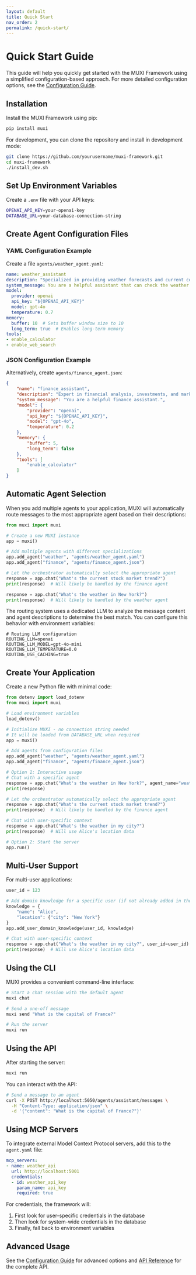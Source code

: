 ```yaml
---
layout: default
title: Quick Start
nav_order: 2
permalink: /quick-start/
---
```


# Quick Start Guide

This guide will help you quickly get started with the MUXI Framework using a simplified configuration-based approach. For more detailed configuration options, see the [Configuration Guide](/configuration-guide/).

## Installation

Install the MUXI Framework using pip:

```bash
pip install muxi
```

For development, you can clone the repository and install in development mode:

```bash
git clone https://github.com/yourusername/muxi-framework.git
cd muxi-framework
./install_dev.sh
```

## Set Up Environment Variables

Create a `.env` file with your API keys:

```bash
OPENAI_API_KEY=your-openai-key
DATABASE_URL=your-database-connection-string
```

## Create Agent Configuration Files

### YAML Configuration Example

Create a file `agents/weather_agent.yaml`:

```yaml
name: weather_assistant
description: "Specialized in providing weather forecasts and current conditions."
system_message: You are a helpful assistant that can check the weather.
model:
  provider: openai
  api_key: "${OPENAI_API_KEY}"
  model: gpt-4o
  temperature: 0.7
memory:
  buffer: 10  # Sets buffer window size to 10
  long_term: true  # Enables long-term memory
tools:
- enable_calculator
- enable_web_search
```

### JSON Configuration Example

Alternatively, create `agents/finance_agent.json`:

```json
{
    "name": "finance_assistant",
    "description": "Expert in financial analysis, investments, and market trends.",
    "system_message": "You are a helpful finance assistant.",
    "model": {
        "provider": "openai",
        "api_key": "${OPENAI_API_KEY}",
        "model": "gpt-4o",
        "temperature": 0.2
    },
    "memory": {
        "buffer": 5,
        "long_term": false
    },
    "tools": [
        "enable_calculator"
    ]
}
```

## Automatic Agent Selection

When you add multiple agents to your application, MUXI will automatically route messages to the most appropriate agent based on their descriptions:

```python
from muxi import muxi

# Create a new MUXI instance
app = muxi()

# Add multiple agents with different specializations
app.add_agent("weather", "agents/weather_agent.yaml")
app.add_agent("finance", "agents/finance_agent.json")

# Let the orchestrator automatically select the appropriate agent
response = app.chat("What's the current stock market trend?")
print(response)  # Will likely be handled by the finance agent

response = app.chat("What's the weather in New York?")
print(response)  # Will likely be handled by the weather agent
```

The routing system uses a dedicated LLM to analyze the message content and agent descriptions to determine the best match. You can configure this behavior with environment variables:

```
# Routing LLM configuration
ROUTING_LLM=openai
ROUTING_LLM_MODEL=gpt-4o-mini
ROUTING_LLM_TEMPERATURE=0.0
ROUTING_USE_CACHING=true
```

## Create Your Application

Create a new Python file with minimal code:

```python
from dotenv import load_dotenv
from muxi import muxi

# Load environment variables
load_dotenv()

# Initialize MUXI - no connection string needed
# It will be loaded from DATABASE_URL when required
app = muxi()

# Add agents from configuration files
app.add_agent("weather", "agents/weather_agent.yaml")
app.add_agent("finance", "agents/finance_agent.json")

# Option 1: Interactive usage
# Chat with a specific agent
response = app.chat("What's the weather in New York?", agent_name="weather")
print(response)

# Let the orchestrator automatically select the appropriate agent
response = app.chat("What's the current stock market trend?")
print(response)  # Will likely be handled by the finance agent

# Chat with user-specific context
response = app.chat("What's the weather in my city?")
print(response)  # Will use Alice's location data

# Option 2: Start the server
app.run()
```

## Multi-User Support

For multi-user applications:

```python
user_id = 123

# Add domain knowledge for a specific user (if not already added in the past)
knowledge = {
    "name": "Alice",
    "location": {"city": "New York"}
}
app.add_user_domain_knowledge(user_id, knowledge)

# Chat with user-specific context
response = app.chat("What's the weather in my city?", user_id=user_id)
print(response)  # Will use Alice's location data
```

## Using the CLI

MUXI provides a convenient command-line interface:

```bash
# Start a chat session with the default agent
muxi chat

# Send a one-off message
muxi send "What is the capital of France?"

# Run the server
muxi run
```

## Using the API

After starting the server:

```bash
muxi run
```

You can interact with the API:

```bash
# Send a message to an agent
curl -X POST http://localhost:5050/agents/assistant/messages \
  -H "Content-Type: application/json" \
  -d '{"content": "What is the capital of France?"}'
```

## Using MCP Servers

To integrate external Model Context Protocol servers, add this to the `agent.yaml` file:

```yaml
mcp_servers:
- name: weather_api
  url: http://localhost:5001
  credentials:
  - id: weather_api_key
    param_name: api_key
    required: true
```

For credentials, the framework will:

1. First look for user-specific credentials in the database
2. Then look for system-wide credentials in the database
3. Finally, fall back to environment variables

## Advanced Usage

See the [Configuration Guide](/configuration-guide/) for advanced options and [API Reference](/api-reference/) for the complete API.
